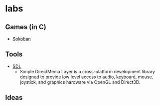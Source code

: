 # labs

## Games (in C)

- [Sokoban](https://youtu.be/R7F5EyI4kXo)

## Tools
- [SDL](https://www.libsdl.org/)
  - Simple DirectMedia Layer is a cross-platform development library
    designed to provide low level access to audio, keyboard, mouse, joystick,
    and graphics hardware via OpenGL and Direct3D.

## Ideas